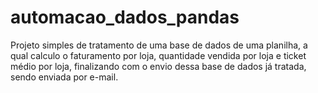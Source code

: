 # automacao_dados_pandas

Projeto simples de tratamento de uma base de dados de uma planilha, a qual calculo o faturamento por loja, quantidade vendida por loja e ticket médio por loja, finalizando com o envio dessa base de dados já tratada, sendo enviada por e-mail. 
